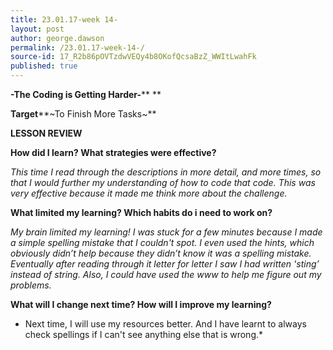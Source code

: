 ```yaml
---
title: 23.01.17-week 14-
layout: post
author: george.dawson
permalink: /23.01.17-week-14-/
source-id: 17_R2b86pOVTzdwVEQy4b8OKofQcsaBzZ_WWItLwahFk
published: true
---
```

**-The Coding is Getting Harder-****			**

**Target****~To Finish More Tasks~**

**LESSON REVIEW**

**How did I learn? What strategies were effective?**

*This time I read through the descriptions in more detail, and more times, so that I would further my understanding of how to code that code. This was very effective because it made me think more about the challenge.*

**What limited my learning? Which habits do i need to work on?**

*My brain limited my learning! I was stuck for a few minutes because I made a simple spelling mistake that I couldn't spot. I even used the hints, which obviously didn’t help because they didn’t know it was a spelling mistake. Eventually after reading through it letter for letter I saw I had written 'sting’ instead of string. Also, I could have used the www to help me figure out my problems.*

**What will I change next time? How will I improve my learning?**

* Next time, I will use my resources better. And I have learnt to always check spellings if I can't see anything else that is wrong.*

